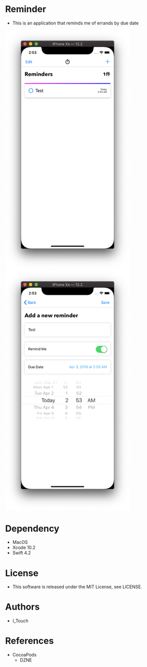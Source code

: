 # Reminder

* This is an application that reminds me of errands by due date

<img src="https://github.com/HT16A087/Images/blob/master/reminderView.png" width="400.0">　
<img src="https://github.com/HT16A087/Images/blob/master/addReminderVIew.png" width="400.0">

# Dependency

* MacOS
* Xcode 10.2
* Swift 4.2

# License

* This software is released under the MIT License, see LICENSE.

# Authors

* I_Touch

# References

* CocoaPods
  * DZNE
